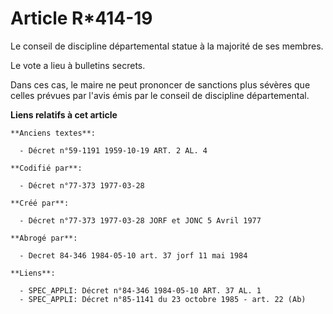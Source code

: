 # Article R*414-19

Le conseil de discipline départemental statue à la majorité de ses membres.

Le vote a lieu à bulletins secrets.

Dans ces cas, le maire ne peut prononcer de sanctions plus sévères que celles prévues par l'avis émis par le conseil de
discipline départemental.

**Liens relatifs à cet article**

	**Anciens textes**:

	  - Décret n°59-1191 1959-10-19 ART. 2 AL. 4

	**Codifié par**:

	  - Décret n°77-373 1977-03-28

	**Créé par**:

	  - Décret n°77-373 1977-03-28 JORF et JONC 5 Avril 1977

	**Abrogé par**:

	  - Decret 84-346 1984-05-10 art. 37 jorf 11 mai 1984

	**Liens**:

	  - SPEC_APPLI: Décret n°84-346 1984-05-10 ART. 37 AL. 1
	  - SPEC_APPLI: Décret n°85-1141 du 23 octobre 1985 - art. 22 (Ab)
